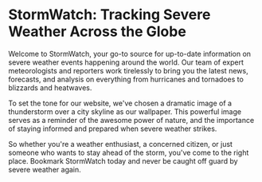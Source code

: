 <!--
Write me markdown content of website with wallpaper:

"A dramatic image of a thunderstorm over a city skyline for a weather or news website."

The header of the page should not be copy of the text but rather a real content of the website which is using this wallpaper.
-->

<!--font:Poppins-->

# StormWatch: Tracking Severe Weather Across the Globe

Welcome to StormWatch, your go-to source for up-to-date information on severe weather events happening around the world. Our team of expert meteorologists and reporters work tirelessly to bring you the latest news, forecasts, and analysis on everything from hurricanes and tornadoes to blizzards and heatwaves.

To set the tone for our website, we've chosen a dramatic image of a thunderstorm over a city skyline as our wallpaper. This powerful image serves as a reminder of the awesome power of nature, and the importance of staying informed and prepared when severe weather strikes.

So whether you're a weather enthusiast, a concerned citizen, or just someone who wants to stay ahead of the storm, you've come to the right place. Bookmark StormWatch today and never be caught off guard by severe weather again.
